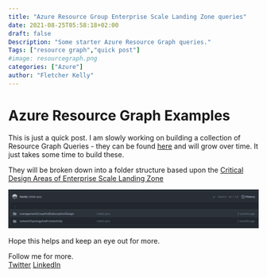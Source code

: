 ```yaml
---
title: "Azure Resource Group Enterprise Scale Landing Zone queries"
date: 2021-08-25T05:58:18+02:00
draft: false
Description: "Some starter Azure Resource Graph queries."
Tags: ["resource graph","quick post"]
#image: resourcegraph.png
categories: ["Azure"]
author: "Fletcher Kelly"
---
```


# Azure Resource Graph Examples

<!-- ![Azure Resource Graph](resourcegraph-scaled.png) -->

<!-- {{< figure src="resourcegraph-scaled.png" title="Azure Resource Graph">}} -->

This is just a quick post. I am slowly working on building a collection of Resource Graph Queries - they can be found [here](https://github.com/fskelly/azure-resource-graph/tree/main/enterpriseScale) and will grow over time. It just takes some time to build these.

They will be broken down into a folder structure based upon the [Critical Design Areas of Enterprise Scale Landing Zone](https://docs.microsoft.com/en-us/azure/cloud-adoption-framework/ready/enterprise-scale/design-guidelines)

![folderStructure](https://github.com/fskelly/flkelly-cloudblog/blob/main/public/images/blogImages/2021/azureresourcegraph/folderStructure.png?raw=true)

Hope this helps and keep an eye out for more.

Follow me for more.  
[Twitter](https://twitter.com/fskelly)
[LinkedIn](https://www.linkedin.com/in/fletcherkelly/)

